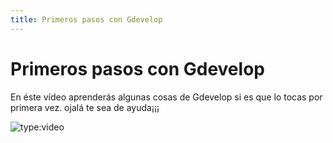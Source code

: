 ```yaml
---
title: Primeros pasos con Gdevelop
---
```

# Primeros pasos con Gdevelop
En éste vídeo aprenderás algunas cosas de Gdevelop si es que lo tocas por primera vez.
ojalá te sea de ayuda¡¡¡

![type:video](https://www.youtube.com/embed/2JGjPGIBcg8)